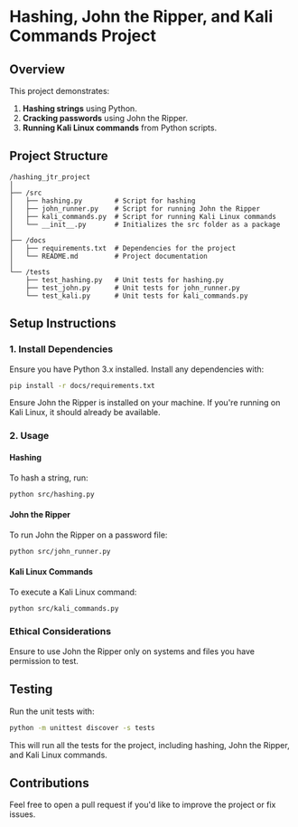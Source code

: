 
# Hashing, John the Ripper, and Kali Commands Project

## Overview
This project demonstrates:
1. **Hashing strings** using Python.
2. **Cracking passwords** using John the Ripper.
3. **Running Kali Linux commands** from Python scripts.

## Project Structure
```
/hashing_jtr_project
│
├── /src
│   ├── hashing.py        # Script for hashing
│   ├── john_runner.py    # Script for running John the Ripper
│   ├── kali_commands.py  # Script for running Kali Linux commands
│   └── __init__.py       # Initializes the src folder as a package
│
├── /docs
│   ├── requirements.txt  # Dependencies for the project
│   └── README.md         # Project documentation
│
└── /tests
    ├── test_hashing.py   # Unit tests for hashing.py
    ├── test_john.py      # Unit tests for john_runner.py
    └── test_kali.py      # Unit tests for kali_commands.py
```

## Setup Instructions

### 1. Install Dependencies
Ensure you have Python 3.x installed. Install any dependencies with:
```bash
pip install -r docs/requirements.txt
```

Ensure John the Ripper is installed on your machine. If you're running on Kali Linux, it should already be available.

### 2. Usage

#### Hashing
To hash a string, run:
```bash
python src/hashing.py
```

#### John the Ripper
To run John the Ripper on a password file:
```bash
python src/john_runner.py
```

#### Kali Linux Commands
To execute a Kali Linux command:
```bash
python src/kali_commands.py
```

### Ethical Considerations
Ensure to use John the Ripper only on systems and files you have permission to test.

## Testing
Run the unit tests with:
```bash
python -m unittest discover -s tests
```

This will run all the tests for the project, including hashing, John the Ripper, and Kali Linux commands.

## Contributions
Feel free to open a pull request if you'd like to improve the project or fix issues.

